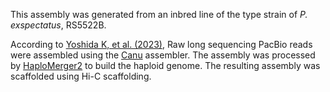 This assembly was generated from an inbred line of the type strain of _P. exspectatus_, RS5522B.

According to [Yoshida K, et al. (2023)](https://doi.org/10.1038/s41559-022-01980-z), Raw long sequencing PacBio reads were assembled using the [Canu](http://www.ncbi.nlm.nih.gov/pmc/articles/PMC5411767) assembler. The assembly was processed by [HaploMerger2](http://www.ncbi.nlm.nih.gov/pmc/articles/PMC5870766) to build the haploid genome. The resulting assembly was scaffolded using Hi-C scaffolding.
